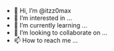 - 👋 Hi, I’m @itzz0max
- 👀 I’m interested in ...
- 🌱 I’m currently learning ...
- 💞️ I’m looking to collaborate on ...
- 📫 How to reach me ...

<!---
itzz0max/itzz0max is a ✨ special ✨ repository because its `README.md` (this file) appears on your GitHub profile.
You can click the Preview link to take a look at your changes.
--->
